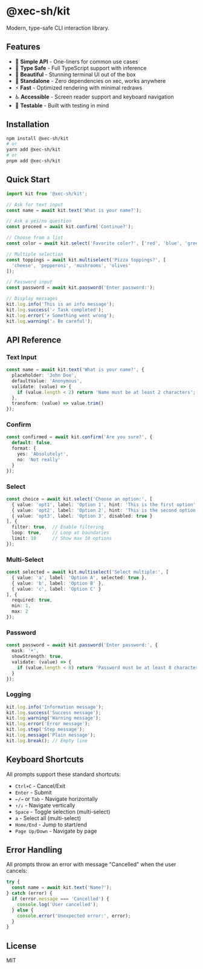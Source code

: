 # @xec-sh/kit

Modern, type-safe CLI interaction library.

## Features

- 🚀 **Simple API** - One-liners for common use cases
- 🎯 **Type Safe** - Full TypeScript support with inference
- 🎨 **Beautiful** - Stunning terminal UI out of the box
- 🔌 **Standalone** - Zero dependencies on xec, works anywhere
- ⚡ **Fast** - Optimized rendering with minimal redraws
- ♿ **Accessible** - Screen reader support and keyboard navigation
- 🧪 **Testable** - Built with testing in mind

## Installation

```bash
npm install @xec-sh/kit
# or
yarn add @xec-sh/kit
# or
pnpm add @xec-sh/kit
```

## Quick Start

```typescript
import kit from '@xec-sh/kit';

// Ask for text input
const name = await kit.text('What is your name?');

// Ask a yes/no question  
const proceed = await kit.confirm('Continue?');

// Choose from a list
const color = await kit.select('Favorite color?', ['red', 'blue', 'green']);

// Multiple selection
const toppings = await kit.multiselect('Pizza toppings?', [
  'cheese', 'pepperoni', 'mushrooms', 'olives'
]);

// Password input
const password = await kit.password('Enter password:');

// Display messages
kit.log.info('This is an info message');
kit.log.success('✓ Task completed');
kit.log.error('✗ Something went wrong');
kit.log.warning('⚠ Be careful');
```

## API Reference

### Text Input

```typescript
const name = await kit.text('What is your name?', {
  placeholder: 'John Doe',
  defaultValue: 'Anonymous',
  validate: (value) => {
    if (value.length < 2) return 'Name must be at least 2 characters';
  },
  transform: (value) => value.trim()
});
```

### Confirm

```typescript
const confirmed = await kit.confirm('Are you sure?', {
  default: false,
  format: {
    yes: 'Absolutely!',
    no: 'Not really'
  }
});
```

### Select

```typescript
const choice = await kit.select('Choose an option:', [
  { value: 'opt1', label: 'Option 1', hint: 'This is the first option' },
  { value: 'opt2', label: 'Option 2', hint: 'This is the second option' },
  { value: 'opt3', label: 'Option 3', disabled: true }
], {
  filter: true,  // Enable filtering
  loop: true,    // Loop at boundaries
  limit: 10      // Show max 10 options
});
```

### Multi-Select

```typescript
const selected = await kit.multiselect('Select multiple:', [
  { value: 'a', label: 'Option A', selected: true },
  { value: 'b', label: 'Option B' },
  { value: 'c', label: 'Option C' }
], {
  required: true,
  min: 1,
  max: 2
});
```

### Password

```typescript
const password = await kit.password('Enter password:', {
  mask: '•',
  showStrength: true,
  validate: (value) => {
    if (value.length < 8) return 'Password must be at least 8 characters';
  }
});
```

### Logging

```typescript
kit.log.info('Information message');
kit.log.success('Success message');
kit.log.warning('Warning message');
kit.log.error('Error message');
kit.log.step('Step message');
kit.log.message('Plain message');
kit.log.break(); // Empty line
```

## Keyboard Shortcuts

All prompts support these standard shortcuts:

- `Ctrl+C` - Cancel/Exit
- `Enter` - Submit
- `←/→` or `Tab` - Navigate horizontally
- `↑/↓` - Navigate vertically
- `Space` - Toggle selection (multi-select)
- `a` - Select all (multi-select)
- `Home/End` - Jump to start/end
- `Page Up/Down` - Navigate by page

## Error Handling

All prompts throw an error with message "Cancelled" when the user cancels:

```typescript
try {
  const name = await kit.text('Name?');
} catch (error) {
  if (error.message === 'Cancelled') {
    console.log('User cancelled');
  } else {
    console.error('Unexpected error:', error);
  }
}
```

## License

MIT